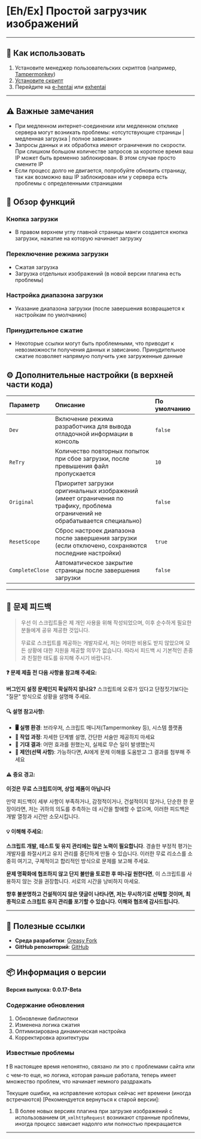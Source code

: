 # **[Eh/Ex] Простой загрузчик изображений**

---

## **👻 Как использовать**

1. Установите менеджер пользовательских скриптов (например, [Tampermonkey](https://chrome.google.com/webstore/detail/tampermonkey/dhdgffkkebhmkfjojejmpbldmpobfkfo))
2. [Установите скрипт](https://update.greasyfork.org/scripts/472882/%5BEEx-Hentai%5D%20Downloader.user.js)
3. Перейдите на [e-hentai](https://e-hentai.org/) или [exhentai](https://exhentai.org/)

---

## **⚠️ Важные замечания**
- При медленном интернет-соединении или медленном отклике сервера могут возникать проблемы: «отсутствующие страницы | медленная загрузка | полное зависание»
- Запросы данных и их обработка имеют ограничения по скорости. При слишком большом количестве запросов за короткое время ваш IP может быть временно заблокирован. В этом случае просто смените IP
- Если процесс долго не двигается, попробуйте обновить страницу, так как возможно ваш IP заблокирован или у сервера есть проблемы с определенными страницами

## **📜 Обзор функций**

### **Кнопка загрузки**
- В правом верхнем углу главной страницы манги создается кнопка загрузки, нажатие на которую начинает загрузку

### **Переключение режима загрузки**
- Сжатая загрузка
- Загрузка отдельных изображений (в новой версии плагина есть проблемы)

### **Настройка диапазона загрузки**
- Указание диапазона загрузки (после завершения возвращается к настройкам по умолчанию)

### **Принудительное сжатие**
- Некоторые ссылки могут быть проблемными, что приводит к невозможности получения данных и зависанию. Принудительное сжатие позволяет напрямую получить уже загруженные данные

## **⚙️ Дополнительные настройки (в верхней части кода)**

| **Параметр**     | **Описание**                                                | **По умолчанию** |
| :--------------- | :---------------------------------------------------------- | :--------------- |
| `Dev`            | Включение режима разработчика для вывода отладочной информации в консоль | `false`          |
| `ReTry`          | Количество повторных попыток при сбое загрузки, после превышения файл пропускается | `10`             |
| `Original`       | Приоритет загрузки оригинальных изображений (имеет ограничения по трафику, проблема ограничений не обрабатывается специально) | `false`          |
| `ResetScope`     | Сброс настроек диапазона после завершения загрузки (если отключено, сохраняются последние настройки) | `true`           |
| `CompleteClose`  | Автоматическое закрытие страницы после завершения загрузки  | `false`          |

---

## 📣 문제 피드백

> 우선 이 스크립트들은 제 개인 사용을 위해 작성되었으며, 이후 순수하게 필요한 분들에게 공유 제공한 것입니다.
>
> 무료로 스크립트를 제공하는 개발자로서, 저는 어떠한 비용도 받지 않았으며 모든 상황에 대한 지원을 제공할 의무가 없습니다. 따라서 피드백 시 기본적인 존중과 친절한 태도를 유지해 주시기 바랍니다.

#### ❓ 문제 제출 전 다음 사항을 참고해 주세요:

**버그인지 설정 문제인지 확실하지 않나요?** 스크립트에 오류가 있다고 단정짓기보다는 "질문" 방식으로 상황을 설명해 주세요.

#### 🔍 설명 참고사항:

- **🖥️ 실행 환경**: 브라우저, 스크립트 매니저(Tampermonkey 등), 시스템 플랫폼
- **🧭 작업 과정**: 자세한 단계별 설명, 간단한 서술만 제공하지 마세요
- **🎯 기대 결과**: 어떤 효과를 원했는지, 실제로 무슨 일이 발생했는지
- **🤖 제안(선택 사항)**: 가능하다면, AI에게 문제 이해를 도움받고 그 결과를 첨부해 주세요

#### ⚠️ 중요 경고:

**이것은 무료 스크립트이며, 상업 제품이 아닙니다**

만약 피드백이 세부 사항이 부족하거나, 감정적이거나, 건설적이지 않거나, 단순한 한 문장이라면, 저는 귀하의 의도를 추측하는 데 시간을 할애할 수 없으며, 이러한 피드백은 개발 열정과 시간만 소모시킵니다.

#### 💡 이해해 주세요:

**스크립트 개발, 테스트 및 유지 관리에는 많은 노력이 필요합니다**. 경솔한 부정적 평가는 개발자를 좌절시키고 유지 관리를 중단하게 만들 수 있습니다. 이러한 무료 리소스를 소중히 여기고, 구체적이고 합리적인 방식으로 문제를 보고해 주세요.

**문제 명확화에 협조하지 않고 단지 불만을 토로한 후 떠나길 원한다면**, 이 스크립트를 사용하지 않는 것을 권장합니다. 서로의 시간을 낭비하지 마세요.

**향후 불분명하고 건설적이지 않은 댓글이 나타나면, 저는 무시하기로 선택할 것이며, 최종적으로 스크립트 유지 관리를 포기할 수 있습니다. 이해와 협조에 감사드립니다.**

---

## **🔗 Полезные ссылки**

- **Среда разработки**: [Greasy Fork](https://greasyfork.org/zh-TW/users/989635-canaan-hs)  
- **GitHub репозиторий**: [GitHub](https://github.com/Canaan-HS/MonkeyScript/tree/main/ExDownloader)

---

## **📦 Информация о версии**

**Версия выпуска: 0.0.17-Beta**

### **Содержание обновления**
1. Обновление библиотеки
2. Изменена логика сжатия
3. Оптимизирована динамическая настройка
4. Корректировка архитектуры

### **Известные проблемы**
❗️ В настоящее время непонятно, связано ли это с проблемами сайта или с чем-то еще, но логика, которая раньше работала, теперь имеет множество проблем, что начинает немного раздражать

Текущие ошибки, на исправление которых сейчас нет времени (иногда встречаются) [Рекомендуется вернуться к старой версии]:
1. В более новых версиях плагина при загрузке изображений с использованием `GM_xmlhttpRequest` возникают странные проблемы, иногда процесс зависает надолго или полностью прекращается

---